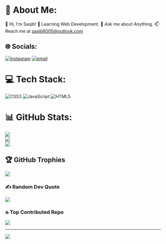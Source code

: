 # 💫 About Me:
👋 Hi, I'm Saqib! 🌱 Learning Web Development. 💬 Ask me about Anything. 📫 Reach me at saqib6005@outlook.com


## 🌐 Socials:
[![Instagram](https://img.shields.io/badge/Instagram-%23E4405F.svg?logo=Instagram&logoColor=white)](https://instagram.com/s.aww.qib) [![email](https://img.shields.io/badge/Email-D14836?logo=gmail&logoColor=white)](mailto:saqib6005@outlook.com) 

# 💻 Tech Stack:
![CSS3](https://img.shields.io/badge/css3-%231572B6.svg?style=for-the-badge&logo=css3&logoColor=white) ![JavaScript](https://img.shields.io/badge/javascript-%23323330.svg?style=for-the-badge&logo=javascript&logoColor=%23F7DF1E) ![HTML5](https://img.shields.io/badge/html5-%23E34F26.svg?style=for-the-badge&logo=html5&logoColor=white)
# 📊 GitHub Stats:
![](https://github-readme-stats.vercel.app/api?username=sawwqib&theme=dark&hide_border=false&include_all_commits=true&count_private=true)<br/>
![](https://nirzak-streak-stats.vercel.app/?user=sawwqib&theme=dark&hide_border=false)<br/>
![](https://github-readme-stats.vercel.app/api/top-langs/?username=sawwqib&theme=dark&hide_border=false&include_all_commits=true&count_private=true&layout=compact)

## 🏆 GitHub Trophies
![](https://github-profile-trophy.vercel.app/?username=sawwqib&theme=radical&no-frame=false&no-bg=false&margin-w=4)

### ✍️ Random Dev Quote
![](https://quotes-github-readme.vercel.app/api?type=horizontal&theme=radical)

### 🔝 Top Contributed Repo
![](https://github-contributor-stats.vercel.app/api?username=sawwqib&limit=5&theme=dark&combine_all_yearly_contributions=true)

---
[![](https://visitcount.itsvg.in/api?id=sawwqib&icon=0&color=3)](https://visitcount.itsvg.in)

